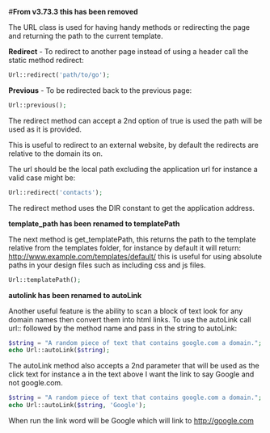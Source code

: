 #**From v3.73.3 this has been removed**

The URL class is used for having handy methods or redirecting the page and returning the path to the current template.

**Redirect** - To redirect to another page instead of using a header call the static method redirect:

```php
Url::redirect('path/to/go');
```

**Previous** - To be redirected back to the previous page:

```php
Url::previous();
```

The redirect method can accept a 2nd option of true is used the path will be used as it is provided.

This is useful to redirect to an external website, by default the redirects are relative to the domain its on.

The url should be the local path excluding the application url for instance a valid case might be:

```php
Url::redirect('contacts');
```

The redirect method uses the DIR constant to get the application address.

**template_path has been renamed to templatePath**

The next method is get_templatePath, this returns the path to the template relative from the templates folder, for instance by default it will return: http://www.example.com/templates/default/ this is useful for using absolute paths in your design files such as including css and js files.

```php
Url::templatePath();
```

**autolink has been renamed to autoLink**

Another useful feature is the ability to scan a block of text look for any domain names then convert them into html links. To use the autoLink call url:: followed by the method name and pass in the string to autoLink:

```php
$string = "A random piece of text that contains google.com a domain.";
echo Url::autoLink($string);
```

The autoLink method also accepts a 2nd parameter that will be used as the click text for instance a in the text above I want the link to say Google and not google.com.

```php
$string = "A random piece of text that contains google.com a domain.";
echo Url::autoLink($string, 'Google');
```

When run the link word will be Google which will link to http://google.com
